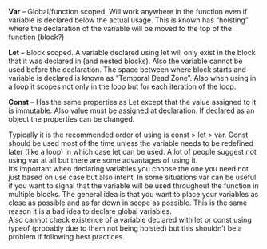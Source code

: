 **Var** – Global/function scoped. Will work anywhere in the function even if variable is declared below the actual usage. This is known has “hoisting” where the declaration of the variable will be moved to the top of the function (block?)

**Let** – Block scoped. A variable declared using let will only exist in the block that it was declared in (and nested blocks). Also the variable cannot be used before the declaration. The space between where block starts and variable is declared is known as “Temporal Dead Zone”. Also when using in a loop it scopes not only in the loop but for each iteration of the loop.

**Const** – Has the same properties as Let except that the value assigned to it is immutable. Also value must be assigned at declaration. If declared as an object the properties can be changed.

Typically it is the recommended order of using is const > let > var. Const should be used most of the time unless the variable needs to be redefined later (like a loop) in which case let can be used. A lot of people suggest not using var at all but there are some advantages of using it.  
It’s important when declaring variables you choose the one you need not just based on use case but also intent. In some situations var can be useful if you want to signal that the variable will be used throughout the function in multiple blocks. The general idea is that you want to place your variables as close as possible and as far down in scope as possible. This is the same reason it is a bad idea to declare global variables.  
Also cannot check existence of a variable declared with let or const using typeof (probably due to them not being hoisted) but this shouldn’t be a problem if following best practices.

